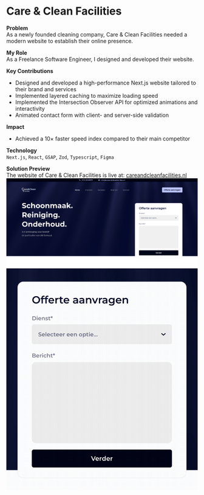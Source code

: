 # Care & Clean Facilities
**Problem**<br>
As a newly founded cleaning company, Care & Clean Facilities needed a modern website to establish their online presence.

**My Role**<br>
As a Freelance Software Engineer, I designed and developed their website.

**Key Contributions**<br>
- Designed and developed a high-performance Next.js website tailored to their brand and services
- Implemented layered caching to maximize loading speed 
- Implemented the Intersection Observer API for optimized animations and interactivity
- Animated contact form with client- and server-side validation

**Impact**<br>
- Achieved a 10× faster speed index compared to their main competitor

**Technology**<br>
`Next.js`, `React`, `GSAP`, `Zod`, `Typescript`, `Figma`

**Solution Preview**<br>
The website of Care & Clean Facilities is live at: [careandcleanfacilities.nl](https://www.careandcleanfacilities.nl)
![Care & Clean Facilities website](../assets/images/careandclean.png)
![Contact form](../assets/gifs/careandclean_contact_form.gif)